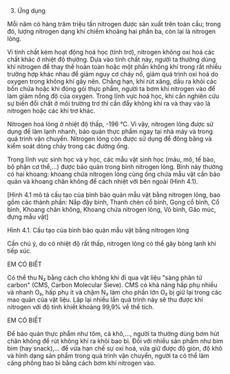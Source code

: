 3. Ứng dụng

Mỗi năm có hàng trăm triệu tấn nitrogen được sản xuất trên toàn cầu; trong đó, lượng nitrogen dạng khí chiếm khoảng hai phần ba, còn lại là nitrogen lỏng.

Vì tính chất kém hoạt động hoá học (tính trơ), nitrogen không oxi hoá các chất khác ở nhiệt độ thường. Dựa vào tính chất này, người ta thường dùng khí nitrogen để thay thế hoàn toàn hoặc một phần không khí trong rất nhiều trường hợp khác nhau để giảm nguy cơ cháy nổ, giảm quá trình oxi hoá do oxygen trong không khí gây nên. Chẳng hạn, khi rút xăng, dầu ra khỏi các bồn chứa hoặc khi đóng gói thực phẩm, người ta bơm khí nitrogen vào để làm giảm nồng độ của oxygen. Trong lĩnh vực hoá học, khi cần nghiên cứu sự biến đổi chất ở môi trường trơ thì cần đẩy không khí ra và thay vào là nitrogen hoặc các khí trơ khác.

Nitrogen hoá lỏng ở nhiệt độ thấp, -196 °C. Vì vậy, nitrogen lỏng được sử dụng để làm lạnh nhanh, bảo quản thực phẩm ngay tại nhà máy và trong quá trình vận chuyển. Nitrogen lỏng còn được sử dụng để đông băng và kiểm soát dòng chảy trong các đường ống.

Trong lĩnh vực sinh học và y học, các mẫu vật sinh học (máu, mô, tế bào, bộ phận cơ thể,...) được bảo quản trong bình nitrogen lỏng. Bình này thường có hai khoang: khoang chứa nitrogen lỏng cùng ống chứa mẫu vật cần bảo quản và khoang chân không để cách nhiệt với bên ngoài (Hình 4.1).

[Hình 4.1 mô tả cấu tạo của bình bảo quản mẫu vật bằng nitrogen lỏng, bao gồm các thành phần: Nắp đậy bình, Thanh chèn cổ bình, Gọng cổ bình, Cổ bình, Khoang chân không, Khoang chứa nitrogen lỏng, Vỏ bình, Gáo múc, đựng mẫu vật]

Hình 4.1. Cấu tạo của bình bảo quản mẫu vật bằng nitrogen lỏng

Cần chú ý, do có nhiệt độ rất thấp, nitrogen lỏng có thể gây bỏng lạnh khi tiếp xúc.

EM CÓ BIẾT

Có thể thu N₂ bằng cách cho không khí đi qua vật liệu "sàng phân tử carbon" (CMS, Carbon Molecular Sieve). CMS có khả năng hấp phụ nhiều và nhanh O₂, hấp phụ ít và chậm N₂ làm cho phần lớn O₂ bị giữ lại trong các mao quản của vật liệu. Lặp lại nhiều lần quá trình này sẽ thu được khí nitrogen với độ tinh khiết khoảng 99,9% về thể tích.

EM CÓ BIẾT

Để bảo quản thực phẩm như tôm, cá khô,..., người ta thường dùng bơm hút chân không để rút không khí ra khỏi bao bì. Đối với nhiều sản phẩm như bim bim (hay snack),... để vừa hạn chế sự oxi hoá, vừa giữ được độ giòn, độ khô và hình dạng sản phẩm trong quá trình vận chuyển, người ta có thể làm căng phồng bao bì bằng cách bơm khí nitrogen vào.